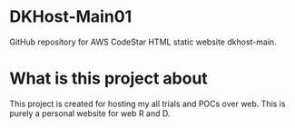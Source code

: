 # DKHost-Main01
GitHub repository for AWS CodeStar HTML static website dkhost-main.


# What is this project about

This project is created for hosting my all trials and POCs over web.  This is purely a personal website for web R and D.

